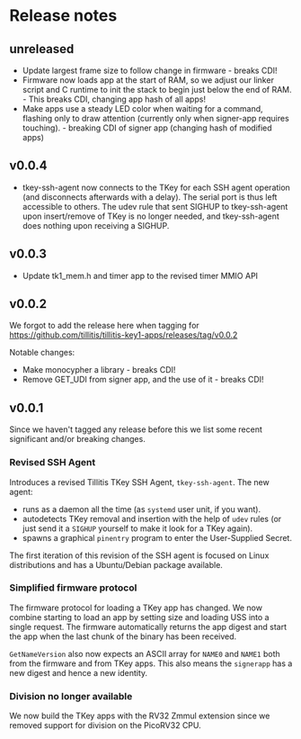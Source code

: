 # Release notes

## unreleased

- Update largest frame size to follow change in firmware - breaks CDI!
- Firmware now loads app at the start of RAM, so we adjust our linker
  script and C runtime to init the stack to begin just below the end
  of RAM. - This breaks CDI, changing app hash of all apps!
- Make apps use a steady LED color when waiting for a command,
  flashing only to draw attention (currently only when signer-app
  requires touching). - breaking CDI of signer app (changing hash of
  modified apps)

## v0.0.4

- tkey-ssh-agent now connects to the TKey for each SSH agent operation
  (and disconnects afterwards with a delay). The serial port is thus
  left accessible to others. The udev rule that sent SIGHUP to
  tkey-ssh-agent upon insert/remove of TKey is no longer needed, and
  tkey-ssh-agent does nothing upon receiving a SIGHUP.

## v0.0.3

- Update tk1_mem.h and timer app to the revised timer MMIO API

## v0.0.2

We forgot to add the release here when tagging for
https://github.com/tillitis/tillitis-key1-apps/releases/tag/v0.0.2

Notable changes:

- Make monocypher a library - breaks CDI!
- Remove GET_UDI from signer app, and the use of it - breaks CDI!

## v0.0.1

Since we haven't tagged any release before this we list some recent
significant and/or breaking changes.

### Revised SSH Agent

Introduces a revised Tillitis TKey SSH Agent, `tkey-ssh-agent`. The
new agent:

- runs as a daemon all the time (as `systemd` user unit, if you want).
- autodetects TKey removal and insertion with the help of `udev` rules
  (or just send it a `SIGHUP` yourself to make it look for a TKey
  again).
- spawns a graphical `pinentry` program to enter the User-Supplied
  Secret.

The first iteration of this revision of the SSH agent is focused on
Linux distributions and has a Ubuntu/Debian package available.

### Simplified firmware protocol

The firmware protocol for loading a TKey app has changed. We now
combine starting to load an app by setting size and loading USS into a
single request. The firmware automatically returns the app digest and
start the app when the last chunk of the binary has been received.

`GetNameVersion` also now expects an ASCII array for `NAME0` and
`NAME1` both from the firmware and from TKey apps. This also means the
`signerapp` has a new digest and hence a new identity.

### Division no longer available

We now build the TKey apps with the RV32 Zmmul extension since we
removed support for division on the PicoRV32 CPU.
